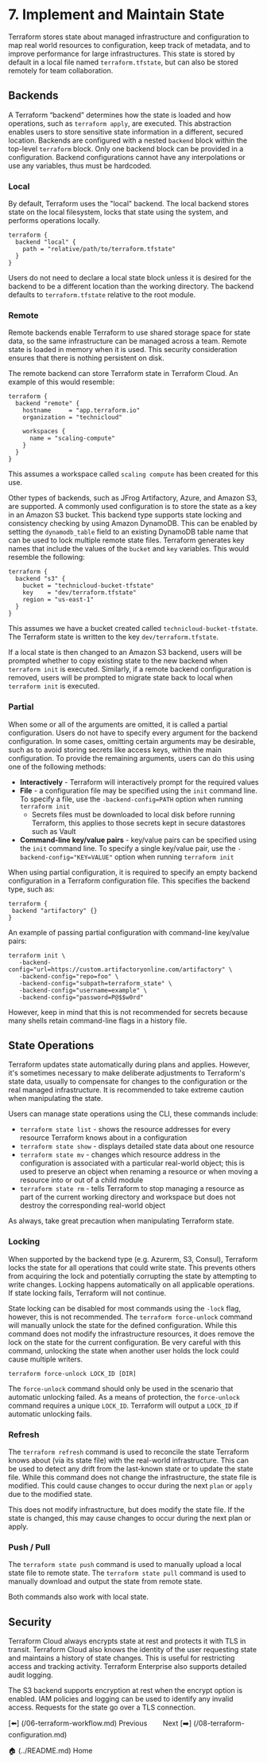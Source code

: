 # 7. Implement and Maintain State

Terraform stores state about managed infrastructure and configuration to map real world resources to configuration, keep track of metadata, and to improve performance for large infrastructures. This state is stored by default in a local file named `terraform.tfstate`, but can also be stored remotely for team collaboration.

## Backends

A Terraform “backend” determines how the state is loaded and how operations, such as `terraform apply`, are executed. This abstraction enables users to store sensitive state information in a different, secured location. Backends are configured with a nested `backend` block within the top-level `terraform` block. Only one backend block can be provided in a configuration. Backend configurations cannot have any interpolations or use any variables, thus must be hardcoded.

### Local 

By default, Terraform uses the "local" backend. The local backend stores state on the local filesystem, locks that state using the system, and performs operations locally.

```
terraform {
  backend "local" {
    path = "relative/path/to/terraform.tfstate"
  }
}
```

Users do not need to declare a local state block unless it is desired for the backend to be a different location than the working directory. The backend defaults to `terraform.tfstate` relative to the root module.

### Remote

Remote backends enable Terraform to use shared storage space for state data, so the same infrastructure can be managed across a team. Remote state is loaded in memory when it is used. This security consideration ensures that there is nothing persistent on disk. 

The remote backend can store Terraform state in Terraform Cloud. An example of this would resemble: 

```
terraform {
  backend "remote" {
    hostname     = "app.terraform.io"
    organization = "technicloud"

    workspaces {
      name = "scaling-compute"
    }
  }
}
```

This assumes a workspace called `scaling compute` has been created for this use. 

Other types of backends, such as JFrog Artifactory, Azure, and Amazon S3, are supported. A commonly used configuration is to store the state as a key in an Amazon S3 bucket. This backend type supports state locking and consistency checking by using Amazon DynamoDB. This can be enabled by setting the `dynamodb_table` field to an existing DynamoDB table name that can be used to lock multiple remote state files. Terraform generates key names that include the values of the `bucket` and `key` variables. This would resemble the following: 

```
terraform {
  backend "s3" {
    bucket = "technicloud-bucket-tfstate"
    key    = "dev/terraform.tfstate"
    region = "us-east-1"
  }
}
```

This assumes we have a bucket created called `technicloud-bucket-tfstate`. The Terraform state is written to the key `dev/terraform.tfstate`.

If a local state is then changed to an Amazon S3 backend, users will be prompted whether to copy existing state to the new backend when `terraform init` is executed. Similarly, if a remote backend configuration is removed, users will be prompted to migrate state back to local when `terraform init` is executed.

### Partial

When some or all of the arguments are omitted, it is called a partial configuration. Users do not have to specify every argument for the backend configuration. In some cases, omitting certain arguments may be desirable, such as to avoid storing secrets like access keys, within the main configuration. To provide the remaining arguments, users can do this using one of the following methods:

*   **Interactively** - Terraform will interactively prompt for the required values
*   **File** - a configuration file may be specified using the `init` command line. To specify a file, use the `-backend-config=PATH` option when running `terraform init` 
    *   Secrets files must be downloaded to local disk before running Terraform, this applies to those secrets kept in secure datastores such as Vault
*   **Command-line key/value pairs** - key/value pairs can be specified using the `init` command line. To specify a single key/value pair, use the `-backend-config="KEY=VALUE"` option when running `terraform init` 

When using partial configuration, it is required to specify an empty backend configuration in a Terraform configuration file. This specifies the backend type, such as:

```
terraform {
 backend "artifactory" {}
}
```

An example of passing partial configuration with command-line key/value pairs:

```
terraform init \
   -backend-config="url=https://custom.artifactoryonline.com/artifactory" \
   -backend-config="repo=foo" \
   -backend-config="subpath=terraform_state" \
   -backend-config="username=example" \
   -backend-config="password=P@$$w0rd"
```

However, keep in mind that this is not recommended for secrets because many shells retain command-line flags in a history file.

## State Operations

Terraform updates state automatically during plans and applies. However, it's sometimes necessary to make deliberate adjustments to Terraform's state data, usually to compensate for changes to the configuration or the real managed infrastructure. It is recommended to take extreme caution when manipulating the state. 

Users can manage state operations using the CLI, these commands include:

*   `terraform state list` - shows the resource addresses for every resource Terraform knows about in a configuration
*   `terraform state show` - displays detailed state data about one resource
*   `terraform state mv` - changes which resource address in the configuration is associated with a particular real-world object; this is used to preserve an object when renaming a resource or when moving a resource into or out of a child module
*   `terraform state rm` - tells Terraform to stop managing a resource as part of the current working directory and workspace but does not destroy the corresponding real-world object

As always, take great precaution when manipulating Terraform state.

### Locking

When supported by the backend type (e.g. Azurerm, S3, Consul), Terraform locks the state for all operations that could write state. This prevents others from acquiring the lock and potentially corrupting the state by attempting to write changes. Locking happens automatically on all applicable operations. If state locking fails, Terraform will not continue.

State locking can be disabled for most commands using the `-lock` flag, however, this is not recommended. The `terraform force-unlock` command will manually unlock the state for the defined configuration. While this command does not modify the infrastructure resources, it does remove the lock on the state for the current configuration. Be very careful with this command, unlocking the state when another user holds the lock could cause multiple writers.

```
terraform force-unlock LOCK_ID [DIR]
```

The `force-unlock` command should only be used in the scenario that automatic unlocking failed. As a means of protection, the `force-unlock` command requires a unique `LOCK_ID`. Terraform will output a `LOCK_ID` if automatic unlocking fails.

### Refresh

The `terraform refresh` command is used to reconcile the state Terraform knows about (via its state file) with the real-world infrastructure. This can be used to detect any drift from the last-known state or to update the state file. While this command does not change the infrastructure, the state file is modified. This could cause changes to occur during the next `plan` or `apply` due to the modified state. 

This does not modify infrastructure, but does modify the state file. If the state is changed, this may cause changes to occur during the next plan or apply.

### Push / Pull

The `terraform state push` command is used to manually upload a local state file to remote state. The `terraform state pull` command is used to manually download and output the state from remote state. 

Both commands also work with local state.

## Security

Terraform Cloud always encrypts state at rest and protects it with TLS in transit. Terraform Cloud also knows the identity of the user requesting state and maintains a history of state changes. This is useful for restricting access and tracking activity. Terraform Enterprise also supports detailed audit logging.

The S3 backend supports encryption at rest when the encrypt option is enabled. IAM policies and logging can be used to identify any invalid access. Requests for the state go over a TLS connection.


[⬅️] (/06-terraform-workflow.md) Previous &nbsp;&nbsp;&nbsp;&nbsp;&nbsp;&nbsp;  Next [➡️] (/08-terraform-configuration.md) 

🏠 (../README.md) Home